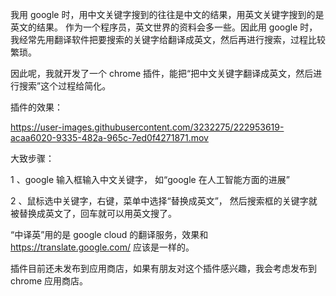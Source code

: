 我用 google 时，用中文关键字搜到的往往是中文的结果，用英文关键字搜到的是英文的结果。
作为一个程序员，英文世界的资料会多一些。因此用 google 时，我经常先用翻译软件把要搜索的关键字给翻译成英文，然后再进行搜索，过程比较繁琐。

因此呢，我就开发了一个 chrome 插件，能把“把中文关键字翻译成英文，然后进行搜索”这个过程给简化。

插件的效果：

https://user-images.githubusercontent.com/3232275/222953619-acaa6020-9335-482a-965c-7ed0f4271871.mov


大致步骤：

1 、google 输入框输入中文关键字， 如“google 在人工智能方面的进展”

2 、鼠标选中关键字，右键，菜单中选择“替换成英文”， 然后搜索框的关键字就被替换成英文了，回车就可以用英文搜了。

“中译英”用的是 google cloud 的翻译服务，效果和 https://translate.google.com/ 应该是一样的。

插件目前还未发布到应用商店，如果有朋友对这个插件感兴趣，我会考虑发布到 chrome 应用商店。
